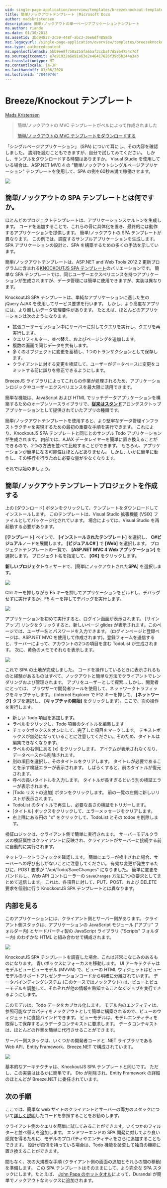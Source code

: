 ```yaml
---
uid: single-page-application/overview/templates/breezeknockout-template
title: 簡単/ノックアウトテンプレート |Microsoft Docs
author: madskristensen
description: 簡単/ノックアウトの単一ページアプリケーションテンプレート
ms.author: riande
ms.date: 01/30/2013
ms.assetid: 3bd94827-3c59-448f-abc3-36e6df4858db
msc.legacyurl: /single-page-application/overview/templates/breezeknockout-template
msc.type: authoredcontent
ms.openlocfilehash: 5bb9ee8f758a25afa6baf3ccbaf7d5864754c7df
ms.sourcegitcommit: e7e91932a6e91a63e2e46417626f39d6b244a3ab
ms.translationtype: MT
ms.contentlocale: ja-JP
ms.lasthandoff: 03/06/2020
ms.locfileid: "78449746"
---
```

# <a name="breezeknockout-template"></a>Breeze/Knockout テンプレート

[Mads Kristensen](https://github.com/madskristensen)

> 簡単/ノックアウトの MVC テンプレートがベルによって作成されました
> 
> [簡単/ノックアウトの MVC テンプレートをダウンロードする](https://go.microsoft.com/fwlink/?LinkId=282649)

「シングルページアプリケーション」 (SPA) について耳にし、その内容を確認しました。 説明を読むこともできますが、自分で試してみてください。 しかし、サンプルをダウンロードする時間はありますか。 Visual Studio を使用している場合は、ASP.NET MVC 4 の "簡単/ノックアウトシングルページアプリケーション" テンプレートを使用して、SPA の例を60秒未満で稼働させます。

![](http://www.breezejs.com/sites/all/images/spa-template/ZephyrRunning.png)

## <a name="what-is-the-breezeknockout-spa-template"></a>簡単/ノックアウトの SPA テンプレートとは何ですか。

ほとんどのプロジェクトテンプレートは、アプリケーションスケルトンを生成します。 コードを追加することで、これらの骨に具体化を置き、最終的には動作するアプリケーションを提供します。 簡単/ノックアウトの SPA テンプレートが異なります。 この例では、調査するサンプルアプリケーションを生成します。 SPA アプリケーションの設計と、SPA を構築するための多くの手法を示しています。

簡単/ノックアウトテンプレートは、ASP.NET and Web Tools 2012.2 更新プログラムに含まれる[KNOCKOUTJS SPA テンプレート](../introduction/knockoutjs-template.md)のバリエーションです。 簡単な SPA テンプレートでは、同じユーザーエクスペリエンスを持つアプリケーションが生成されますが、データ管理には簡単に使用できますが、実装は異なります。

KnockoutJS SPA テンプレートは、単純なアプリケーションに適した生の jQuery AJAX を使用してサービス要求を行います。 しかし、より高度なアプリには、より厳しいデータ管理要件があります。 たとえば、ほとんどのアプリケーションは次のようになります。

- 拡張ユーザーセッション中にサーバーに対してクエリを実行し、クエリを再実行します。
- クエリフィルター、並べ替え、およびページングを追加します。
- 複数の画面で同じデータを共有します。
- 多くのオブジェクトに変更を蓄積し、1つのトランザクションとして保存します。
- クライアントに対する変更を検証して、ユーザーがデータベースに変更をコミットする前に誤りを修正できるようにします。

BreezeJS ライブラリによってこれらの作業が処理されるため、アプリケーションロジックやユーザーエクスペリエンスを最大限に活用できます。

簡単な機能は、JavaScript および HTML でリッチデータアプリケーションを構築するためのオープンソースライブラリで、[**従来はスタンド**](http://www.breezejs.com/?utm_source=ms-spa)アロンデスクトップアプリケーションとして提供されていたアプリの種類です。

簡単/ノックアウトテンプレートを使用すると、より堅牢なデータ管理インフラストラクチャを実現するための最初の重要な手順を実行できます。 これにより、KnockoutJS SPA テンプレートと同じとのサンプル Todo アプリケーションが生成されます。 内部では、AJAX データレイヤーを簡単に置き換えることができるので、2つの方法を並べて比較することができます。 もちろん、アプリケーションが簡単になる可能性はほとんどありません。 しかし、いかに簡単に動作し、その移行を行うために必要な量が少なくなります。

それでは始めましょう。

## <a name="create-a-breezeknockout-template-project"></a>簡単/ノックアウトテンプレートプロジェクトを作成する

上の [ダウンロード] ボタンをクリックして、テンプレートをダウンロードしてインストールします。 このテンプレートは、Visual Studio 拡張機能 (VSIX) ファイルとしてパッケージ化されています。 場合によっては、Visual Studio を再起動する必要があります。

**[テンプレート]** ペインで、 **[インストールされたテンプレート]** を選択し、  **C#ビジュアル**ノードを展開します。 **[ビジュアルC# ]** で **[Web]** を選択します。 プロジェクトテンプレートの一覧で、 **[ASP.NET MVC 4 Web アプリケーション]** を選択します。 プロジェクト名を指定して、 **[OK]** をクリックします。

**新しいプロジェクト**ウィザードで、[簡単にノックアウトされた**SPA**] を選択します。

![](http://www.breezejs.com/sites/all/images/spa-template/SelectBreezeKOSpaTemplate.png)

Ctrl キーを押しながら F5 キーを押してアプリケーションをビルドし、デバッグせずに実行するか、F5 キーを押してデバッグを実行します。

![](http://www.breezejs.com/sites/all/images/spa-template/ZephyrRunning.png)

アプリケーションを初めて実行すると、ログイン画面が表示されます。 [サインアップ] リンクをクリックすると、新しいページ glides が表示されます。このページでは、ユーザー名とパスワードを入力できます。 (ログインページと登録ページは、ASP.NET MVC を使用して作成されます)。登録フォームを送信すると、サーバーによって、アカウントの2つの項目を含む TodoList が生成されます。 次に、黄色のメモでそれらを表示します。

![](http://www.breezejs.com/sites/all/images/spa-template/TodoList.png)

これで SPA の土地が完成しました。 コードを操作しているときに表示されるものと経験があるものはすべて、ノックアウトと簡単な方法でクライアントでレンダリングおよび管理されます。 アプリをユーザーとして探索... しかし、開発者にとっては、 ブラウザーで開発者ツールを使用して、ネットワークトラフィックをキャプチャします。 (Internet Explorer で F12 キーを押して、 **[ネットワーク]** タブを選択し、 **[キャプチャの開始]** をクリックします)。ここで、次の操作を実行します。

- 新しい Todo 項目を追加します。
- ラベルをクリックし、Todo 項目のタイトルを編集します
- チェックボックスをオンにして、完了した項目をマークします。 テキストボックスが無効になっていることに注意してください。そのため、タイトルは編集できなくなります。
- ラベルの右側にある [x] をクリックします。 アイテムが表示されなくなり、データベースから削除されます。
- 別の項目を選択し、そのタイトルをクリアします。 タイトルが必要であることを示す検証エラーが表示されます。 しばらくすると、前のタイトルが復元されます。
- 呼べの長いタイトルを入力します。 タイトルが長すぎるという別の検証エラーが表示されます。
- [Todo リストの追加] ボタンをクリックします。 前の一覧の左側に新しいリストが表示されます。
- TodoList のタイトルで再生し、必要な長さの検証をトリガーします。
- [タイトル] ボックスをクリックして、エラーメッセージをクリアします。
- 右上隅にある円の "x" をクリックして、TodoList とその todos を削除します。

検証ロジックは、クライアント側で簡単に実行されます。 サーバーモデルクラスの検証属性はクライアントに反映され、クライアントがサーバーに接続する前に自動的に実行されます。

ネットワークトラフィックを確認します。 簡単にエラーが検出された場合、サーバーへの呼び出しがないことに注意してください。 有効な変更が発生するたびに、POST 要求が "/api/Todo/SaveChanges" になりました。 簡単に変更をバンドルし、Web API コントローラーの `SaveChanges` 方法に1つの要求としてまとめて送信します。 これは、各項目に対して、PUT、POST、および DELETE 要求を個別に行う KnockoutJS SPA テンプレートとは異なります。

## <a name="peek-inside"></a>内部を見る

このアプリケーションには、クライアント側とサーバー側があります。 クライアント側スタックは、アプリケーションの JavaScript モジュール ("アプリ" フォルダー内) とサードパーティ製の JavaScript ライブラリ ("Scripts" フォルダー内) のわずかな HTML と組み合わせで構成されます。

![](http://www.breezejs.com/sites/all/images/spa-template/ClientArchitecture.png)

KnockoutJS SPA テンプレートを調査した場合、これは非常になじみのあるものになります。 青いボックスにフォーカスを移動します。 UI アーキテクチャはモデルビュービューモデル (MVVM) で、ビューの HTML ウィジェットはビューモデルのサポートプレゼンテーションコードから明確に分離されています。 データバインディングシステム (このケースではノックアウト) は、ビューとビューモデルを調整して、それぞれが他の情報を熟知することなくジョブを実行できるようにします。

このモデルは、Todo データをカプセル化します。 モデル内のエンティティは、参照可能なプロパティをノックアウトとして簡単に構築されるので、ビューのウィジェットに直接バインドできます。 ビューモデルは、モデルエンティティを取得して保存するようデータコンテキストに要求します。 データコンテキストは、ほとんどの作業を簡単に代行させることができます。

サーバー側スタックは、いくつかの開発者コードと .NET ライブラリである Web API、Entity Framework、Breeze.NET で構成されています。

![](http://www.breezejs.com/sites/all/images/spa-template/ServerArchitecture.png)

基本的なアーキテクチャは、KnockoutJS SPA テンプレートと同じです。 ただし、この実装ははるかに簡単です。 Dto が削除され、Entity Framework の詳細のほとんどが Breeze.NET に委任されています。

## <a name="next-steps"></a>次の手順

ここでは、簡単な web サイトのクライアントとサーバーの両方のスタックについて[詳しく説明](http://www.breezejs.com/spa-template?utm_source=ms-spa)したコードを参照することをお勧めします。

クライアント側のクエリを簡単に試してみることができます。いくつかのフィルターと並べ替えを追加します。 エンドツーエンドの SPA 開発に対してより良い感覚を得るために、モデルのプロパティやエンティティをさらに追加することもできます。 設計が自信を持っている場合は、Todo 機能を破棄して独自の機能に置き換えることができます。

間もなく、次の大規模な手順 (クライアント側の画面の追加とそれらの間の移動) を準備します。 この SPA テンプレートはそのままにして、より完全な SPA スタックにします。たとえば、 [John Papa のホットタオル](https://github.com/johnpapa/HotTowel#readme "ホットタオル")によって、Durandal が簡単でノックアウトなミックスに追加されます。
